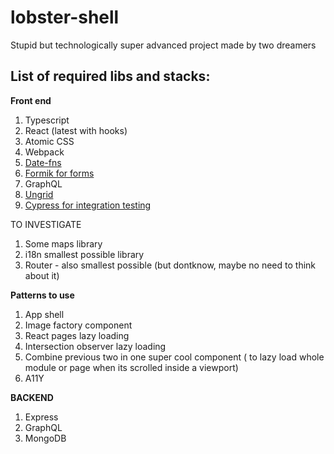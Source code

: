 # lobster-shell
Stupid but technologically super advanced project made by two dreamers

## List of required libs and stacks:


**Front end**

1. Typescript
2. React (latest with hooks)
3. Atomic CSS
4. Webpack
5. [Date-fns](https://github.com/date-fns/date-fns "Date-fns")
6. [Formik for forms](https://github.com/jaredpalmer/formik "Formik")
7. GraphQL
8. [Ungrid](https://github.com/chrisnager/ungrid/blob/gh-pages/ungrid.min.css "Ungrid")
9. [Cypress for integration testing](https://www.cypress.io/ "Cypress")

TO INVESTIGATE
1. Some maps library
2. i18n smallest possible library
3. Router - also smallest possible (but dontknow, maybe no need to think about it)

**Patterns to use**

1. App shell
2. Image factory component
3. React pages lazy loading
4. Intersection observer lazy loading
5. Combine previous two in one super cool component ( to lazy load whole module or page when its scrolled inside a viewport)
6. A11Y

**BACKEND**

1. Express
2. GraphQL
3. MongoDB
